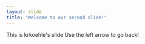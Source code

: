 ```yaml
---
layout: slide
title: "Welcome to our second slide!"
---
```

This is krkoehle's slide
Use the left arrow to go back!
